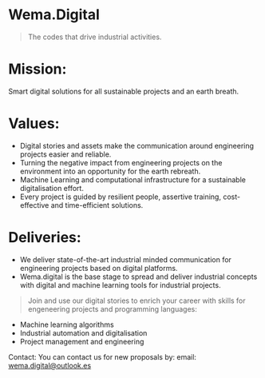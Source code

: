 # Wema.Digital
> The codes that drive industrial activities.

# Mission:

Smart digital solutions for all sustainable projects and an earth breath.

# Values:

-	Digital stories and assets make the communication around engineering projects easier and reliable.
-	Turning the negative impact from engineering projects on the environment into an opportunity for the earth rebreath.
-	Machine Learning and computational infrastructure for a sustainable digitalisation effort.
-	 Every project is guided by resilient people, assertive training, cost-effective and time-efficient solutions.

# Deliveries: 

-	We deliver state-of-the-art industrial minded communication for engineering projects based on digital platforms.
-	Wema.digital is the base stage to spread and deliver industrial concepts  with digital and machine learning tools for industrial projects.

> Join and use our digital stories to enrich your career with skills for engeneering projects and programming languages:

- Machine learning algorithms
- Industrial automation and digitalisation
- Project management and engineering

Contact: 
You can contact us for new proposals by:
email: wema.digital@outlook.es
